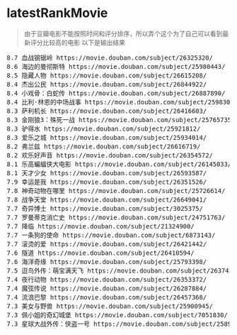 # latestRankMovie
> 由于豆瓣电影不能按照时间和评分排序，所以弄个这个为了自己可以看到最新评分比较高的电影
> 以下是输出结果

<pre>
8.7 血战钢锯岭 https://movie.douban.com/subject/26325320/
8.6 海边的曼彻斯特 https://movie.douban.com/subject/25980443/
8.5 隐藏人物 https://movie.douban.com/subject/26615208/
8.4 杰出公民 https://movie.douban.com/subject/26844922/
8.4 小戏骨：白蛇传 https://movie.douban.com/subject/26887890/
8.4 比利·林恩的中场战事 https://movie.douban.com/subject/25983044/
8.3 萨利机长 https://movie.douban.com/subject/26416603/
8.3 金刚狼3：殊死一战 https://movie.douban.com/subject/25765735/
8.3 驴得水 https://movie.douban.com/subject/25921812/
8.3 爱乐之城 https://movie.douban.com/subject/25934014/
8.2 弗兰兹 https://movie.douban.com/subject/26616719/
8.2 欢乐好声音 https://movie.douban.com/subject/26354572/
8.1 乐高蝙蝠侠大电影 https://movie.douban.com/subject/26145033/
8.1 天才少女 https://movie.douban.com/subject/26593587/
7.9 幸运是我 https://movie.douban.com/subject/26351526/
7.8 神奇动物在哪里 https://movie.douban.com/subject/25726614/
7.8 战争天堂 https://movie.douban.com/subject/26649041/
7.7 奇异博士 https://movie.douban.com/subject/3025375/
7.7 罗曼蒂克消亡史 https://movie.douban.com/subject/24751763/
7.7 降临 https://movie.douban.com/subject/21324900/
7.7 一条狗的使命 https://movie.douban.com/subject/6873143/
7.7 滚烫的爱 https://movie.douban.com/subject/26421442/
7.6 隧道 https://movie.douban.com/subject/26410594/
7.6 海洋奇缘 https://movie.douban.com/subject/25793398/
7.5 逗鸟外传：萌宝满天飞 https://movie.douban.com/subject/26374205/
7.4 夜行动物 https://movie.douban.com/subject/26353372/
7.4 魔弦传说 https://movie.douban.com/subject/26287884/
7.4 流浪巴黎 https://movie.douban.com/subject/26457368/
7.3 美女与野兽 https://movie.douban.com/subject/25900945/
7.3 佩小姐的奇幻城堡 https://movie.douban.com/subject/7051830/
7.3 星球大战外传：侠盗一号 https://movie.douban.com/subject/25894431/
</pre>

